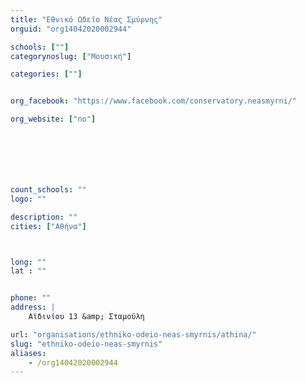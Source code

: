 ```yaml
---
title: "Εθνικό Ωδείο Νέας Σμύρνης"
orguid: "org14042020002944"

schools: [""]
categorynoslug: ["Μουσική"]

categories: [""]


org_facebook: "https://www.facebook.com/conservatory.neasmyrni/"

org_website: ["no"]







count_schools: ""
logo: ""

description: ""
cities: ["Αθήνα"]



long: ""
lat : ""


phone: ""
address: |
    Αϊδινίου 13 &amp; Σταμούλη

url: "organisations/ethniko-odeio-neas-smyrnis/athina/"
slug: "ethniko-odeio-neas-smyrnis"
aliases:
    - /org14042020002944
---
```




